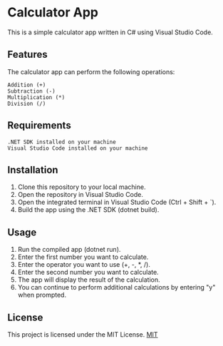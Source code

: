 # Calculator App

This is a simple calculator app written in C# using Visual Studio Code.
## Features

The calculator app can perform the following operations:

```
Addition (+)
Subtraction (-)
Multiplication (*)
Division (/)
```

## Requirements
```
.NET SDK installed on your machine
Visual Studio Code installed on your machine
```

## Installation

1. Clone this repository to your local machine.
2. Open the repository in Visual Studio Code.
3. Open the integrated terminal in Visual Studio Code (Ctrl + Shift + `).
4. Build the app using the .NET SDK (dotnet build).

## Usage

1. Run the compiled app (dotnet run).
2. Enter the first number you want to calculate.
3. Enter the operator you want to use (+, -, *, /).
4. Enter the second number you want to calculate.
5. The app will display the result of the calculation.
6. You can continue to perform additional calculations by entering "y" when prompted.

## License

This project is licensed under the MIT License. [MIT](https://choosealicense.com/licenses/mit/)
